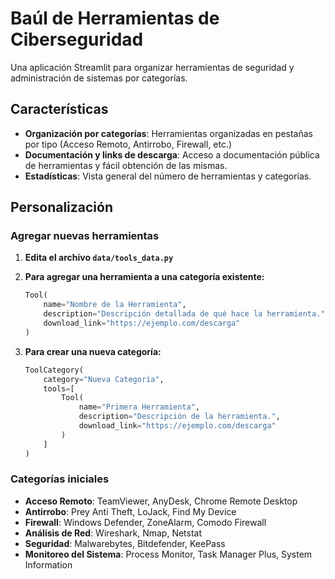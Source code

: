 # Baúl de Herramientas de Ciberseguridad

Una aplicación Streamlit para organizar herramientas de seguridad y administración de sistemas por categorías.

## Características

- **Organización por categorías**: Herramientas organizadas en pestañas por tipo (Acceso Remoto, Antirrobo, Firewall, etc.)
- **Documentación y links de descarga**: Acceso a documentación pública de herramientas y fácil obtención de las mismas.
- **Estadísticas**: Vista general del número de herramientas y categorías.

## Personalización

### Agregar nuevas herramientas

1. **Edita el archivo `data/tools_data.py`**
2. **Para agregar una herramienta a una categoría existente:**
   ```python
   Tool(
       name="Nombre de la Herramienta",
       description="Descripción detallada de qué hace la herramienta.",
       download_link="https://ejemplo.com/descarga"
   )
   ```

3. **Para crear una nueva categoría:**
   ```python
   ToolCategory(
       category="Nueva Categoría",
       tools=[
           Tool(
               name="Primera Herramienta",
               description="Descripción de la herramienta.",
               download_link="https://ejemplo.com/descarga"
           )
       ]
   )
   ```

### Categorías iniciales

- **Acceso Remoto**: TeamViewer, AnyDesk, Chrome Remote Desktop
- **Antirrobo**: Prey Anti Theft, LoJack, Find My Device
- **Firewall**: Windows Defender, ZoneAlarm, Comodo Firewall
- **Análisis de Red**: Wireshark, Nmap, Netstat
- **Seguridad**: Malwarebytes, Bitdefender, KeePass
- **Monitoreo del Sistema**: Process Monitor, Task Manager Plus, System Information



